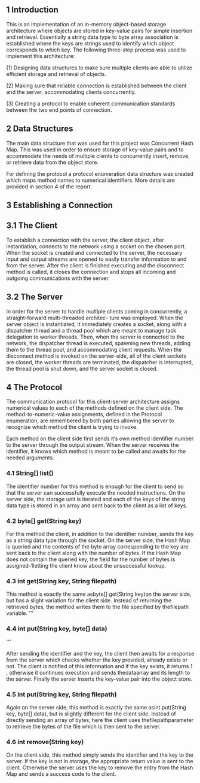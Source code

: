 ## 1 Introduction

This is an implementation of an in-memory object-based storage architecture where objects are stored in key-value
pairs for simple insertion and retrieval. Essentially a string data type to byte array association is established where
the keys are strings used to identify which object corresponds to which key. The following three-step process was
used to implement this architecture:


(1) Designing data structures to make sure multiple clients are able to utilize efficient storage and retrieval of
objects.

(2) Making sure that reliable connection is established between the client and the server, accommodating clients
concurrently.

(3) Creating a protocol to enable coherent communication standards between the two end points of connection.

## 2 Data Structures

The main data structure that was used for this project was Concurrent Hash Map. This was used in order to ensure
storage of key-value pairs and to accommodate the needs of multiple clients to concurrently insert, remove, or retrieve
data from the object store.

For defining the protocol a protocol enumeration data structure was created which maps method names to numerical
identifiers. More details are provided in section 4 of the report.

## 3 Establishing a Connection

## 3.1 The Client

To establish a connection with the server, the client object, after instantiation, connects to the network using a
socket on the chosen port. When the socket is created and connected to the server, the necessary input and output
streams are opened to easily transfer information to and from the server. After the client is finished executing and
the disconnect method is called, it closes the connection and stops all incoming and outgoing communications with
the server.

## 3.2 The Server

In order for the server to handle multiple clients coming in concurrently, a straight-forward multi-threaded architec-
ture was employed. When the server object is instantiated, it immediately creates a socket, along with a dispatcher
thread and a thread pool which are meant to manage task delegation to worker threads. Then, when the server
is connected to the network, the dispatcher thread is executed, spawning new threads, adding them to the thread
pool, and accommodating client requests. When the disconnect method is invoked on the server-side, all of the client
sockets are closed, the worker threads are terminated, the dispatcher is interrupted, the thread pool is shut down,
and the server socket is closed.


## 4 The Protocol

The communication protocol for this client-server architecture assigns numerical values to each of the methods defined
on the client side. The method-to-numeric-value assignments, defined in the Protocol enumeration, are remembered
by both parties allowing the server to recognize which method the client is trying to invoke.

Each method on the client side first sends it’s own method identifier number to the server through the output
stream. When the server receives the identifier, it knows which method is meant to be called and awaits for the
needed arguments.

### 4.1 String[] list()

The identifier number for this method is enough for the client to send so that the server can successfully execute the
needed instructions. On the server side, the storage unit is iterated and each of the keys of the string data type is
stored in an array and sent back to the client as a list of keys.

### 4.2 byte[] get(String key)

For this method the client, in addition to the identifier number, sends the key as a string data type through the
socket. On the server side, the Hash Map is queried and the contents of the byte array corresponding to the key are
sent back to the client along with the number of bytes. If the Hash Map does not contain the queried key, the field
for the number of bytes is assigned-1letting the client know about the unsuccessful lookup.

### 4.3 int get(String key, String filepath)

This method is exactly the same asbyte[] get(String key)on the server side, but has a slight variation for the
client side. Instead of returning the retrieved bytes, the method writes them to the file specified by thefilepath
variable.
'''
### 4.4 int put(String key, byte[] data)
'''

After sending the identifier and the key, the client then awaits for a response from the server which checks whether
the key provided, already exists or not. The client is notified of this information and if the key exists, it returns 1 ,
otherwise it continues execution and sends thedataarray and its length to the server. Finally the server inserts the
key-value pair into the object store.

### 4.5 int put(String key, String filepath)

Again on the server side, this method is exactly the same asint put(String key, byte[] data), but is slightly
different for the client side. Instead of directly sending an array of bytes, here the client uses thefilepathparameter
to retrieve the bytes of the file which is then sent to the server.

### 4.6 int remove(String key)

On the client side, this method simply sends the identifier and the key to the server. If the key is not in storage, the
appropriate return value is sent to the client. Otherwise the server uses the key to remove the entry from the Hash
Map and sends a success code to the client.
